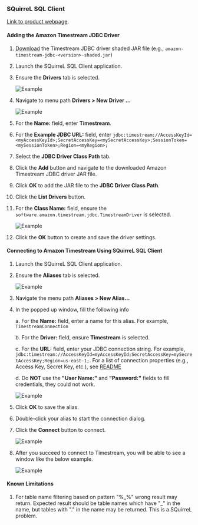 ### SQuirreL SQL Client 
[Link to product webpage](https://sourceforge.net/projects/squirrel-sql/).

#### Adding the Amazon Timestream JDBC Driver
1. [Download](https://github.com/awslabs/amazon-timestream-driver-jdbc/releases/latest) the Timestream JDBC driver shaded JAR file (e.g., `amazon-timestream-jdbc-<version>-shaded.jar`)
2. Launch the SQuirreL SQL Client application.
3. Ensure the **Drivers** tab is selected.

    ![Example](../images/squirrel/squirrel1.png)

4. Navigate to menu path **Drivers > New Driver ...**

    ![Example](../images/squirrel/squirrel2.png)

5. For the **Name:** field, enter **Timestream**.
6. For the **Example JDBC URL:** field, enter `jdbc:timestream://AccessKeyId=<myAccessKeyId>;SecretAccessKey=<mySecretAccessKey>;SessionToken=<mySessionToken>;Region=<myRegion>;`
7. Select the **JDBC Driver Class Path** tab.
8. Click the **Add** button and navigate to the downloaded Amazon Timestream JDBC driver JAR file.
9. Click **OK** to add the JAR file to the **JDBC Driver Class Path**.
10. Click the **List Drivers** button.
11. For the **Class Name:** field, ensure the `software.amazon.timestream.jdbc.TimestreamDriver` is selected.

    ![Example](../images/squirrel/squirrel3.png)

12. Click the **OK** button to create and save the driver settings.

#### Connecting to Amazon Timestream Using SQuirreL SQL Client

1. Launch the SQuirreL SQL Client application.
2. Ensure the **Aliases** tab is selected.

    ![Example](../images/squirrel/squirrel4.png)

3. Navigate the menu path **Aliases > New Alias...**
4. In the popped up window, fill the following info

    a. For the **Name:** field, enter a name for this alias. For example, `TimestreamConnection`
    
    b. For the **Driver:** field, ensure **Timestream** is selected.

    c. For the **URL:** field, enter your JDBC connection string. For example, `jdbc:timestream://AccessKeyId=myAccessKeyId;SecretAccessKey=mySecretAccessKey;Region=us-east-1;`. For a list of connection properties (e.g., Access Key, Secret Key, etc.), see [README](../../README.md#optional-connection-properties)

    d. Do **NOT** use the **"User Name:"** and **"Password:"** fields to fill credentials, they could not work.

    ![Example](../images/squirrel/squirrel5.png)

5. Click **OK** to save the alias.
6. Double-click your alias to start the connection dialog.
7. Click the **Connect** button to connect.

    ![Example](../images/squirrel/squirrel6.png)

8. After you succeed to connect to Timestream, you will be able to see a window like the below example.

    ![Example](../images/squirrel/squirrel7.png)

#### Known Limitations
1. For table name filtering based on pattern "%\_%" wrong result may return. Expected result should be table names which have "_" in the name, but tables with "." in the name may be returned. This is a SQuirreL problem.  
